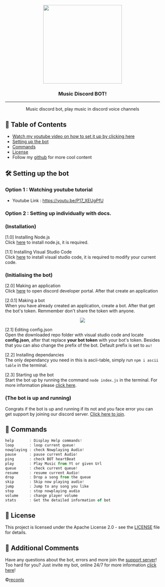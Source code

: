 <p align="center">
  <img width="256" height="256" src="https://i.imgur.com/dlD8uJc.png?size=512">
</p>
  
<h3 align="center">Music Discord BOT!</h3>

<div align="center">

</div>

---

<p align="center"> Music discord bot, play music in discord voice channels
    <br> 
</p>


## 📝 Table of Contents 

+ [Watch my youtube video on how to set it up by clicking here](https://youtu.be/P17_XEUgPfU)
+ [Setting up the bot](https://github.com/reconlx/music-discord-bot/blob/main/README.md#-setting-up-the-bot)
+ [Commands](https://github.com/reconlx/music-discord-bot/blob/main/README.md#-commands)
+ [License](https://github.com/reconlx/music-discord-bot/blob/main/LICENCE)
+ Follow my [github](https://github.com/reconlx) for more cool content

## 🛠 Setting up the bot 

### Option 1 : Watching youtube tutorial
- Youtube Link : https://youtu.be/P17_XEUgPfU<br />

### Option 2 : Setting up individually with docs.

### (Installation)
[1.0] Installing Node.js<br>
Click [here](https://nodejs.org/en/) to install node.js, it is required.<br>

[1.1] Installing Visual Studio Code<br>
Click [here](https://code.visualstudio.com/) to install visual studio code, it is required to modify your current code.

### (Initialising the bot)
[2.0] Making an application <br>
Click [here](https://discord.com/developers) to open discord developer portal. After that create an application

[2.0.1] Making a bot <br>
When you have already created an application, create a bot. After that get the bot's token. Remmember don't share the token with anyone.
<p align="center">
  <img src="https://cdn.discordapp.com/attachments/728829095013515294/734288747050303519/Untitled_Artwork.jpg?size=512">
</p>

[2.1] Editing config.json <br>
Open the downloaded repo folder with visual studio code and locate **config.json**, after that replace **your bot token** with your bot's token. Besides that you can also change the prefix of the bot. Default prefix is set to `au!`

[2.2] Installing dependancies <br>
The only dependancy you need in this is ascii-table, simply run `npm i ascii table` in the terminal.

[2.3] Starting up the bot <br>
Start the bot up by running the command `node index.js` in the terminal. For more information please [click here](https://github.com/reconlx/discord.js-tutorials/tree/recon-handler#command-handler).

### (The bot is up and running)
Congrats if the bot is up and running if its not and you face error you can get support by joining our discord server. [Click here to join](https://discord.gg/xCCpfth).

## 📜 Commands
```js
help       : Display Help commands!
loop       : loop current queue!
nowplaying : check Nowplaying Audio!
pause      : pause current Audio!
ping       : check BOT heartBeat
play       : Play Music from Yt or given Url
queue      : check current queue!
resume     : resume current Audio!
drop       : Drop a song from the queue
skip       : Skip now playing audio!
jump       : Jump to any song you like
stop       : stop nowplaying audio
volume     : change player volume
stats      : Get the detailed information of bot
```
## 📄 License
This project is licensed under the Apache License 2.0 - see the [LICENSE](https://github.com/reconlx/music-discord-bot/blob/main/LICENCE) file for details.

## 🎫 Additional Comments
Have any questions about the bot, errors and more join the [support server](https://discord.gg/xCCpfth)! <br>
Too hard for you? Just invite my bot, online 24/7 for more information [click here](https://bit.ly/zexdiscordbot)!

©[reconlx](https://github.com/reconlx)

